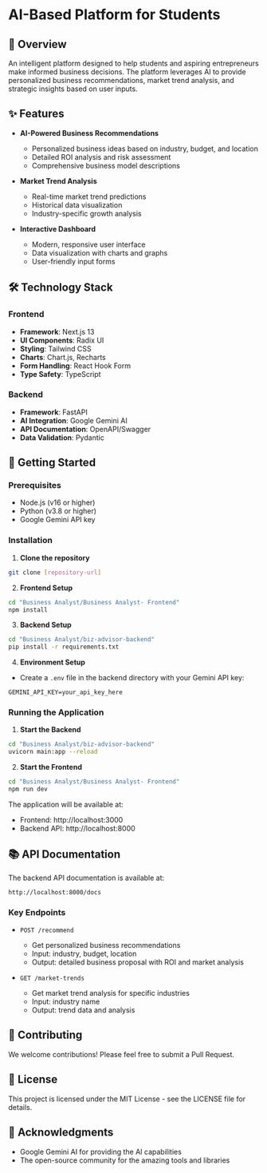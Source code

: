 # AI-Based Platform for Students

## 🚀 Overview
An intelligent platform designed to help students and aspiring entrepreneurs make informed business decisions. The platform leverages AI to provide personalized business recommendations, market trend analysis, and strategic insights based on user inputs.

## ✨ Features

- **AI-Powered Business Recommendations**
  - Personalized business ideas based on industry, budget, and location
  - Detailed ROI analysis and risk assessment
  - Comprehensive business model descriptions

- **Market Trend Analysis**
  - Real-time market trend predictions
  - Historical data visualization
  - Industry-specific growth analysis

- **Interactive Dashboard**
  - Modern, responsive user interface
  - Data visualization with charts and graphs
  - User-friendly input forms

## 🛠️ Technology Stack

### Frontend
- **Framework**: Next.js 13
- **UI Components**: Radix UI
- **Styling**: Tailwind CSS
- **Charts**: Chart.js, Recharts
- **Form Handling**: React Hook Form
- **Type Safety**: TypeScript

### Backend
- **Framework**: FastAPI
- **AI Integration**: Google Gemini AI
- **API Documentation**: OpenAPI/Swagger
- **Data Validation**: Pydantic

## 🚀 Getting Started

### Prerequisites
- Node.js (v16 or higher)
- Python (v3.8 or higher)
- Google Gemini API key

### Installation

1. **Clone the repository**
```bash
git clone [repository-url]
```

2. **Frontend Setup**
```bash
cd "Business Analyst/Business Analyst- Frontend"
npm install
```

3. **Backend Setup**
```bash
cd "Business Analyst/biz-advisor-backend"
pip install -r requirements.txt
```

4. **Environment Setup**
- Create a `.env` file in the backend directory with your Gemini API key:
```
GEMINI_API_KEY=your_api_key_here
```

### Running the Application

1. **Start the Backend**
```bash
cd "Business Analyst/biz-advisor-backend"
uvicorn main:app --reload
```

2. **Start the Frontend**
```bash
cd "Business Analyst/Business Analyst- Frontend"
npm run dev
```

The application will be available at:
- Frontend: http://localhost:3000
- Backend API: http://localhost:8000

## 📚 API Documentation

The backend API documentation is available at:
```
http://localhost:8000/docs
```

### Key Endpoints

- `POST /recommend`
  - Get personalized business recommendations
  - Input: industry, budget, location
  - Output: detailed business proposal with ROI and market analysis

- `GET /market-trends`
  - Get market trend analysis for specific industries
  - Input: industry name
  - Output: trend data and analysis

## 🤝 Contributing

We welcome contributions! Please feel free to submit a Pull Request.

## 📄 License

This project is licensed under the MIT License - see the LICENSE file for details.

## 🙏 Acknowledgments

- Google Gemini AI for providing the AI capabilities
- The open-source community for the amazing tools and libraries 